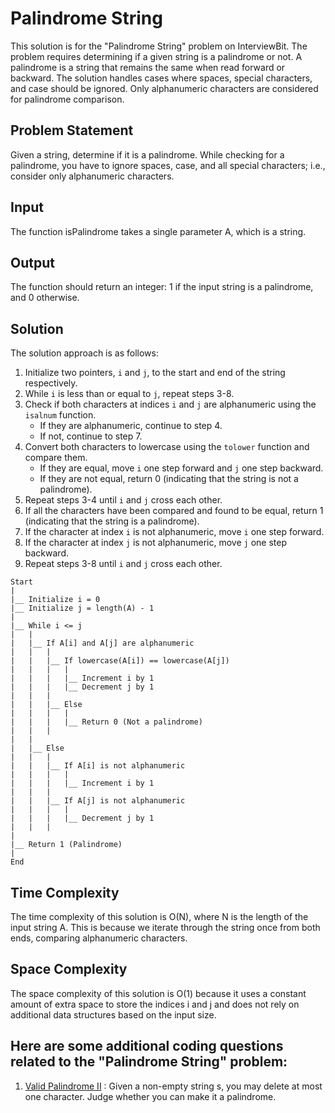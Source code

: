 # Palindrome String

This solution is for the "Palindrome String" problem on InterviewBit. The problem requires determining if a given string is a palindrome or not. A palindrome is a string that remains the same when read forward or backward. The solution handles cases where spaces, special characters, and case should be ignored. Only alphanumeric characters are considered for palindrome comparison.

## Problem Statement

Given a string, determine if it is a palindrome. While checking for a palindrome, you have to ignore spaces, case, and all special characters; i.e., consider only alphanumeric characters.

## Input
The function isPalindrome takes a single parameter A, which is a string.

## Output
The function should return an integer: 1 if the input string is a palindrome, and 0 otherwise.

## Solution
The solution approach is as follows:

1. Initialize two pointers, `i` and `j`, to the start and end of the string respectively.
2. While `i` is less than or equal to `j`, repeat steps 3-8.
3. Check if both characters at indices `i` and `j` are alphanumeric using the `isalnum` function.
    - If they are alphanumeric, continue to step 4.
    - If not, continue to step 7.
4. Convert both characters to lowercase using the `tolower` function and compare them.
    - If they are equal, move `i` one step forward and `j` one step backward.
    - If they are not equal, return 0 (indicating that the string is not a palindrome).
5. Repeat steps 3-4 until `i` and `j` cross each other.
6. If all the characters have been compared and found to be equal, return 1 (indicating that the string is a palindrome).
7. If the character at index `i` is not alphanumeric, move `i` one step forward.
8. If the character at index `j` is not alphanumeric, move `j` one step backward.
9. Repeat steps 3-8 until `i` and `j` cross each other.

```
Start
|
|__ Initialize i = 0
|__ Initialize j = length(A) - 1
|
|__ While i <= j
|   |
|   |__ If A[i] and A[j] are alphanumeric
|   |   |
|   |   |__ If lowercase(A[i]) == lowercase(A[j])
|   |   |   |
|   |   |   |__ Increment i by 1
|   |   |   |__ Decrement j by 1
|   |   |
|   |   |__ Else
|   |   |   |
|   |   |   |__ Return 0 (Not a palindrome)
|   |   |
|   |
|   |__ Else
|   |   |
|   |   |__ If A[i] is not alphanumeric
|   |   |   |
|   |   |   |__ Increment i by 1
|   |   |
|   |   |__ If A[j] is not alphanumeric
|   |   |   |
|   |   |   |__ Decrement j by 1
|   |   |
|
|__ Return 1 (Palindrome)
|
End

```
## Time Complexity
The time complexity of this solution is O(N), where N is the length of the input string A. This is because we iterate through the string once from both ends, comparing alphanumeric characters.

## Space Complexity
The space complexity of this solution is O(1) because it uses a constant amount of extra space to store the indices i and j and does not rely on additional data structures based on the input size.

## Here are some additional coding questions related to the "Palindrome String" problem:

1. [Valid Palindrome II](https://leetcode.com/problems/valid-palindrome-ii/) : Given a non-empty string s, you may delete at most one character. Judge whether you can make it a palindrome.
